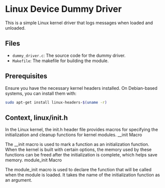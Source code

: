 # Linux Device Dummy Driver

This is a simple Linux kernel driver that logs messages when loaded and unloaded.

## Files

- `dummy_driver.c`: The source code for the dummy driver.
- `Makefile`: The makefile for building the module.

## Prerequisites

Ensure you have the necessary kernel headers installed. On Debian-based systems, you can install them with:

```sh
sudo apt-get install linux-headers-$(uname -r)
```

## Context, linux/init.h

In the Linux kernel, the init.h header file provides macros for specifying the initialization and cleanup functions for kernel modules.
__init Macro

The __init macro is used to mark a function as an initialization function. When the kernel is built with certain options, the memory used by these functions can be freed after the initialization is complete, which helps save memory.
module_init Macro

The module_init macro is used to declare the function that will be called when the module is loaded. It takes the name of the initialization function as an argument.

